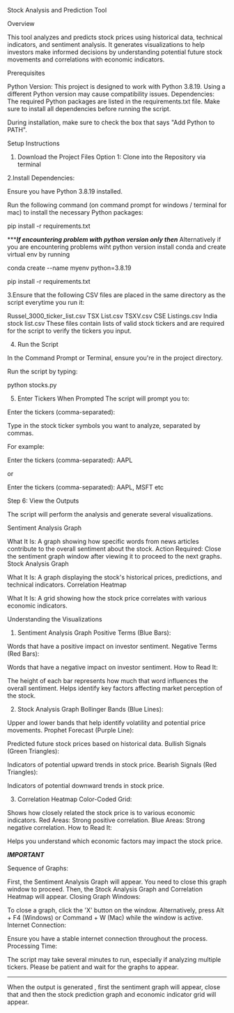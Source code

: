 Stock Analysis and Prediction Tool

Overview

This tool analyzes and predicts stock prices using historical data, technical indicators, and sentiment analysis. It generates visualizations to help investors make informed decisions by understanding potential future stock movements and correlations with economic indicators.




Prerequisites

Python Version: This project is designed to work with Python 3.8.19. Using a different Python version may cause compatibility issues.
Dependencies: The required Python packages are listed in the requirements.txt file. Make sure to install all dependencies before running the script.

During installation, make sure to check the box that says "Add Python to PATH".




Setup Instructions
1. Download the Project Files
Option 1: Clone into the Repository via terminal




2.Install Dependencies:

Ensure you have Python 3.8.19 installed.


Run the following command (on command prompt for windows / terminal for mac) to install the necessary Python packages:

pip install -r requirements.txt






**********If encountering problem with python version only then*******
Alternatively if you are encountering problems wiht python version install conda and create virtual env by running 

conda create --name myenv python=3.8.19

pip install -r requirements.txt







3.Ensure that the following CSV files are placed in the same directory as the script everytime you run it:

Russel_3000_ticker_list.csv
TSX List.csv
TSXV.csv
CSE Listings.csv
India stock list.csv
These files contain lists of valid stock tickers and are required for the script to verify the tickers you input.





4. Run the Script
 
In the Command Prompt or Terminal, ensure you're in the project directory.

Run the script by typing:

python stocks.py





5. Enter Tickers When Prompted
The script will prompt you to:


Enter the tickers (comma-separated):


Type in the stock ticker symbols you want to analyze, separated by commas.

For example:

Enter the tickers (comma-separated): AAPL

or

Enter the tickers (comma-separated): AAPL, MSFT
etc




Step 6: View the Outputs

The script will perform the analysis and generate several visualizations.

Sentiment Analysis Graph

What It Is: A graph showing how specific words from news articles contribute to the overall sentiment about the stock.
Action Required: Close the sentiment graph window after viewing it to proceed to the next graphs.
Stock Analysis Graph

What It Is: A graph displaying the stock's historical prices, predictions, and technical indicators.
Correlation Heatmap

What It Is: A grid showing how the stock price correlates with various economic indicators.




Understanding the Visualizations

1. Sentiment Analysis Graph
Positive Terms (Blue Bars):

Words that have a positive impact on investor sentiment.
Negative Terms (Red Bars):

Words that have a negative impact on investor sentiment.
How to Read It:

The height of each bar represents how much that word influences the overall sentiment.
Helps identify key factors affecting market perception of the stock.


2. Stock Analysis Graph
Bollinger Bands (Blue Lines):

Upper and lower bands that help identify volatility and potential price movements.
Prophet Forecast (Purple Line):

Predicted future stock prices based on historical data.
Bullish Signals (Green Triangles):

Indicators of potential upward trends in stock price.
Bearish Signals (Red Triangles):

Indicators of potential downward trends in stock price.

3. Correlation Heatmap
Color-Coded Grid:

Shows how closely related the stock price is to various economic indicators.
Red Areas: Strong positive correlation.
Blue Areas: Strong negative correlation.
How to Read It:

Helps you understand which economic factors may impact the stock price.




***IMPORTANT***

Sequence of Graphs:

First, the Sentiment Analysis Graph will appear.
You need to close this graph window to proceed.
Then, the Stock Analysis Graph and Correlation Heatmap will appear.
Closing Graph Windows:

To close a graph, click the 'X' button on the window.
Alternatively, press Alt + F4 (Windows) or Command + W (Mac) while the window is active.
Internet Connection:

Ensure you have a stable internet connection throughout the process.
Processing Time:

The script may take several minutes to run, especially if analyzing multiple tickers.
Please be patient and wait for the graphs to appear.



--------------------------------------------------------------------------------


When the output is generated , first the sentiment graph will appear, close that and then the stock prediction graph and economic indicator grid will appear.
























